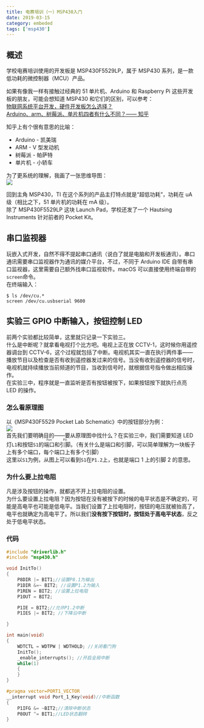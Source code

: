 ```yaml
---
title: 电赛培训（一）MSP430入门
date: 2019-03-15
category: embeded
tags: ['msp430']
---
```


## 概述

学校电赛培训使用的开发板是 MSP430F5529LP，属于 MSP430 系列，是一款低功耗的微控制器（MCU）产品。

如果有像我一样有接触过经典的 51 单片机、Arduino 和 Raspberry Pi 这些开发板的朋友，可能会想知道 MSP430 和它们的区别，可以参考：  
[物联网系统平台开发，硬件开发板怎么选择？](https://www.zhongkerd.com/news/content-1439.html)  
[Arduino、arm、树莓派、单片机四者有什么不同？—— 知乎](https://www.zhihu.com/question/21045562)

知乎上有个很有意思的比喻：

- Arduino - 凯美瑞
- ARM - V 型发动机
- 树莓派 - 帕萨特
- 单片机 - 小轿车

为了更系统的理解，我画了一张思维导图：  
![](https://pic.rhinoc.top/15532246992542.jpg)

回到主角 MSP430，TI 在这个系列的产品主打特点就是“超低功耗”，功耗在 uA 级（相比之下，51 单片机的功耗在 mA 级）。  
除了 MSP430F5529LP 这块 Launch Pad，学校还发了一个 Hautsing Instruments 针对前者的 Pocket Kit。

## 串口监视器

玩嵌入式开发，自然不得不提起串口通讯（说白了就是电脑和开发板通讯）。串口通讯需要串口监视器作为通讯的媒介平台，不过，不同于 Arduino IDE 自带有串口监视器，这里需要自己额外找串口监视软件。macOS 可以直接使用终端自带的`screen`命令。  
在终端输入：

```
$ ls /dev/cu.*
screen /dev/cu.usbserial 9600
```

## 实验三 GPIO 中断输入，按钮控制 LED

前两个实验都比较简单，这里就只记录一下实验三。  
什么是中断呢？就拿看电视打个比方吧。电视上正在放 CCTV-1，这时候你用遥控器调台到 CCTV-6，这个过程就包括了中断。电视机其实一直在执行两件事——播放节目以及检查是否有收到遥控器发过来的信号。当没有收到遥控器的信号时，电视机就持续播放当前频道的节目，当收到信号时，就根据信号指令做出相应操作。  
在实验三中，程序就是一直监听是否有按钮被按下，如果按钮按下就执行点亮 LED 的操作。

### 怎么看原理图

以《MSP430F5529 Pocket Lab Schematic》中的按钮部分为例：  
![](https://pic.rhinoc.top/15537795444813.jpg)  
首先我们要明确目的——要从原理图中找什么？在实验三中，我们需要知道 LED 灯`L1`和按钮`S1`的<ruby>端口<rp></rp><rt>Port</rt></ruby>和<ruby>引脚<rp></rp><rt>Pin</rt></ruby>。（有关什么是端口和引脚，可以简单理解为一块板子上有多个端口，每个端口上有多个引脚）  
这里以`S1`为例，从图上可以看到`S1`在`P1.2`上，也就是端口 1 上的引脚 2 的意思。

### 为什么要上拉电阻

凡是涉及按钮的操作，就都逃不开上拉电阻的设置。  
为什么要设置上拉电阻？因为按钮在没有被按下的时候的电平状态是不确定的，可能是高电平也可能是低电平。当我们设置了上拉电阻时，按钮的电压就被抬高了，电平也就确定为高电平了。所以我们**没有按下按钮时，按钮处于高电平状态**，反之处于低电平状态。

### 代码

```c
#include "driverlib.h"
#include "msp430.h"

void InitTo()
{
    P8DIR |= BIT1;//设置P8.1为输出
    P1DIR &=~ BIT2; //设置P1.2为输入
    P1REN = BIT2; //设置上拉电阻
    P1OUT = BIT2;

    P1IE = BIT2;//允许P1.2中断
    P1IES |= BIT2; //下降沿中断

}

int main(void)
{
    WDTCTL = WDTPW | WDTHOLD; //关闭看门狗
    InitTo();
    _enable_interrupts(); //开启全局中断
    while(1)
    {
    }
}

#pragma vector=PORT1_VECTOR
__interrupt void Port_1_Key(void)//中断函数
{
    P1IFG &= ~BIT2;//清除中断状态
    P8OUT ^= BIT1;//LED状态翻转
}
```
